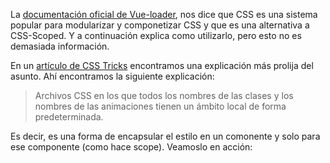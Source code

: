 


La [documentación oficial de Vue-loader](https://vue-loader.vuejs.org/guide/css-modules.html), nos dice que CSS es una sistema popular para modularizar y componetizar CSS y que es una alternativa a CSS-Scoped. Y a continuación explica como utilizarlo, pero esto no es demasiada información.

En un [artículo de CSS Tricks](https://css-tricks.com/css-modules-part-1-need/) encontramos una explicación más prolija del asunto. Ahí encontramos la siguiente explicación:

>Archivos CSS en los que todos los nombres de las clases y los nombres de las animaciones tienen un ámbito local de forma predeterminada.

Es decir, es una forma de encapsular el estilo en un comonente y solo para ese componente (como hace scope). Veamoslo en acción:

